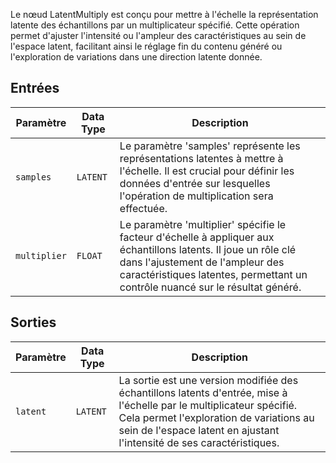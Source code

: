
Le nœud LatentMultiply est conçu pour mettre à l'échelle la représentation latente des échantillons par un multiplicateur spécifié. Cette opération permet d'ajuster l'intensité ou l'ampleur des caractéristiques au sein de l'espace latent, facilitant ainsi le réglage fin du contenu généré ou l'exploration de variations dans une direction latente donnée.

## Entrées

| Paramètre    | Data Type | Description |
|--------------|-------------|-------------|
| `samples`    | `LATENT`    | Le paramètre 'samples' représente les représentations latentes à mettre à l'échelle. Il est crucial pour définir les données d'entrée sur lesquelles l'opération de multiplication sera effectuée. |
| `multiplier` | `FLOAT`     | Le paramètre 'multiplier' spécifie le facteur d'échelle à appliquer aux échantillons latents. Il joue un rôle clé dans l'ajustement de l'ampleur des caractéristiques latentes, permettant un contrôle nuancé sur le résultat généré. |

## Sorties

| Paramètre | Data Type | Description |
|-----------|-------------|-------------|
| `latent`  | `LATENT`    | La sortie est une version modifiée des échantillons latents d'entrée, mise à l'échelle par le multiplicateur spécifié. Cela permet l'exploration de variations au sein de l'espace latent en ajustant l'intensité de ses caractéristiques. |
